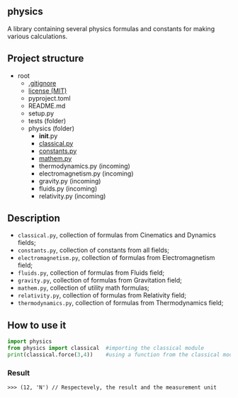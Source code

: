 ## physics
A library containing several physics formulas and constants for making various calculations.

## Project structure
- root
    - [.gitignore](https://github.com/Gabri432/python-physics/blob/master/.gitignore)
    - [license (MIT)](https://github.com/Gabri432/python-physics/blob/master/license)
    - pyproject.toml
    - README.md
    - setup.py
    - tests (folder)
    - physics (folder)
        - __init__.py
        - [classical.py](https://github.com/Gabri432/python-physics/blob/master/physics/classical.py)
        - [constants.py](https://github.com/Gabri432/python-physics/blob/master/physics/constants.py)
        - [mathem.py](https://github.com/Gabri432/python-physics/blob/master/physics/mathem.py)
        - thermodynamics.py (incoming)
        - electromagnetism.py (incoming)
        - gravity.py (incoming)
        - fluids.py (incoming)
        - relativity.py (incoming)

## Description
- `classical.py`, collection of formulas from Cinematics and Dynamics fields;
- `constants.py`, collection of constants from all fields;
- `electromagnetism.py`, collection of formulas from Electromagnetism field;
- `fluids.py`, collection of formulas from Fluids field;
- `gravity.py`, collection of formulas from Gravitation field;
- `mathem.py`, collection of utility math formulas;
- `relativity.py`, collection of formulas from Relativity field;
- `thermodynamics.py`, collection of formulas from Thermodynamics field;


## How to use it
```python
import physics
from physics import classical  #importing the classical module
print(classical.force(3,4))    #using a function from the classical module
```
### Result
```
>>> (12, 'N') // Respectevely, the result and the measurement unit
```
